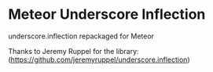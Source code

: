 # Meteor Underscore Inflection

underscore.inflection repackaged for Meteor

Thanks to Jeremy Ruppel for the library:
(https://github.com/jeremyruppel/underscore.inflection)
